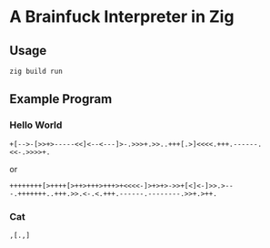 # A Brainfuck Interpreter in Zig


## Usage
```
zig build run
```

## Example Program

### Hello World
```brainfuck
+[-->-[>>+>-----<<]<--<---]>-.>>>+.>>..+++[.>]<<<<.+++.------.<<-.>>>>+.
```
or
```brainfuck
++++++++[>++++[>++>+++>+++>+<<<<-]>+>+>->>+[<]<-]>>.>---.+++++++..+++.>>.<-.<.+++.------.--------.>>+.>++.
```

### Cat
```brainfuck 
,[.,]
```
